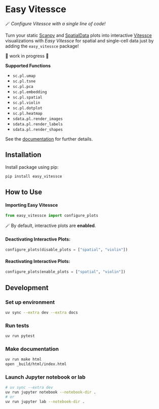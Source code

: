 # Easy Vitessce

 🪄 *Configure Vitessce with a single line of code!*
 
Turn your static [Scanpy](https://github.com/scverse/scanpy) and [SpatialData](https://github.com/scverse/spatialdata) plots into interactive [Vitessce](https://github.com/vitessce/vitessce) visualizations with _Easy Vitessce_ for spatial and single-cell data just by adding the `easy_vitessce` package!

🚧 work in progress 🚧

**Supported Functions**

- `sc.pl.umap`
- `sc.pl.tsne`
- `sc.pl.pca`
- `sc.pl.embedding`
- `sc.pl.spatial`
- `sc.pl.violin`
- `sc.pl.dotplot`
- `sc.pl.heatmap`
- `sdata.pl.render_images`
- `sdata.pl.render_labels`
- `sdata.pl.render_shapes`

See the [documentation](https://vitessce.github.io/easy_vitessce/) for further details.


## Installation

Install package using pip: 

```sh
pip install easy_vitessce
```

## How to Use

#### Importing Easy Vitessce

```py
from easy_vitessce import configure_plots
```

🪄 By default, interactive plots are **enabled**.

#### Deactivating Interactive Plots:

```py
configure_plots(disable_plots = ["spatial", "violin"])
```

#### Reactivating Interactive Plots:

```py
configure_plots(enable_plots = ["spatial", "violin"])
```

## Development

### Set up environment

```sh
uv sync --extra dev --extra docs
```

### Run tests

```sh
uv run pytest
```

### Make documentation

```sh
uv run make html
open _build/html/index.html
```

### Launch Jupyter notebook or lab

```sh
# uv sync --extra dev
uv run jupyter notebook --notebook-dir .
# or
uv run jupyter lab --notebook-dir .
```